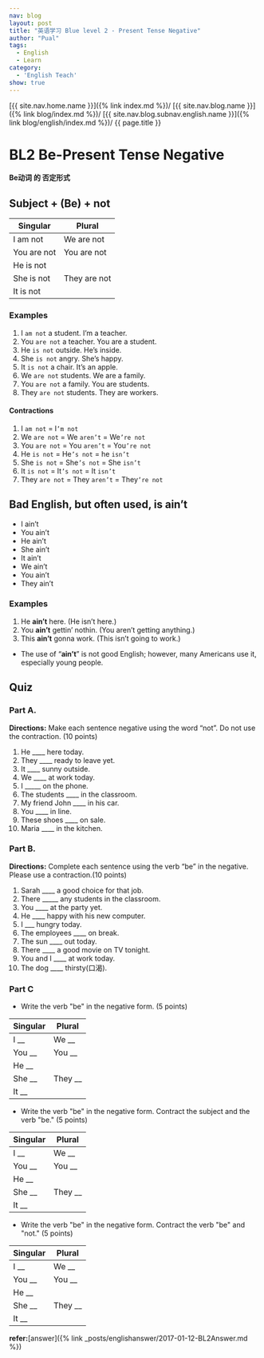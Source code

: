 ```yaml
---
nav: blog
layout: post
title: "英语学习 Blue level 2 - Present Tense Negative"
author: "Pual"
tags:
  - English
  - Learn
category:
  - 'English Teach'
show: true
---
```


[{{ site.nav.home.name }}]({% link index.md %})/
[{{ site.nav.blog.name }}]({% link blog/index.md %})/
[{{ site.nav.blog.subnav.english.name }}]({% link blog/english/index.md %})/
{{ page.title }}

# BL2  Be-Present Tense Negative

**Be动词 的 否定形式**

## Subject + (Be) + not

Singular | Plural
-------- | -------
I am not | We are not
You are not | You are not
He is not |
She is not | They are not
It is not |

### Examples
1. I `am not` a student. I’m a teacher.
2. You `are not` a teacher. You are a student.
3. He `is not` outside. He’s inside.
4. She `is not` angry. She’s happy.
5. It `is not` a chair.  It’s an apple.
6. We `are not` students. We are a family.
7. You `are not` a family.  You are students.
8. They `are not` students.  They are workers.

#### Contractions
1. I `am not` = I`’m not`
2. We `are not` = We `aren’t` = We`’re not`
3. You `are not` = You `aren’t` = You`’re not`
4. He `is not` = He`’s not` = he `isn’t`
5. She `is not` = She`’s not` = She `isn’t`
6. It `is not` = It`’s not` = It `isn’t`
7. They `are not` = They `aren’t` = They`’re not`

## Bad English, but often used, is ain’t
* I ain’t
* You ain’t
* He ain’t
* She ain’t
* It ain’t
* We ain’t
* You ain’t
* They ain’t

### Examples
1. He **ain’t** here. (He isn’t here.)
2. You **ain’t** gettin’ nothin. (You aren’t getting anything.)
3. This **ain’t**  gonna work. (This isn’t going to work.)

* The use of “**ain’t**” is not good English; however, many Americans use it, especially young people.

## Quiz

### Part A.
**Directions:** Make each sentence negative using the word “not”. Do not use the contraction. (10 points)
1. He ____ here today.
2. They ____ ready to leave yet.
3. It ____ sunny outside.
4. We ____ at work today.
5. I _____ on the phone.
6. The students ____ in the classroom.
7. My friend John ____ in his car.
8. You ____ in line.
9. These shoes ____ on sale.
10. Maria ____ in the kitchen.

### Part B.
**Directions:** Complete each sentence using the verb “be” in the negative. Please use a contraction.(10 points)
1. Sarah ____ a good choice for that job.
2. There _____ any students in the classroom.
3. You ____ at the party yet.
4. He ____ happy with his new computer.
5. I ___ hungry today.
6. The employees ____ on break.
7. The sun ____ out today.
8. There ____ a good movie on TV tonight.
9. You and I ____ at work today.
10. The dog ____ thirsty(口渴).

### Part C 
* Write the verb "be" in the negative form. (5 points)

Singular | Plural
-------- | ------
I __ | We __
You __ | You __
He __ |
She __ | They __
It __ |


* Write the verb "be" in the negative form. Contract the subject and the verb "be." (5 points)

Singular | Plural
-------- | ------
I __ | We __
You __ | You __
He __ |
She __ | They __
It __ |


* Write the verb "be" in the negative form. Contract the verb "be" and "not." (5 points)

Singular | Plural
-------- | ------
I __ | We __
You __ | You __
He __ |
She __ | They __
It __ |

**refer:**[answer]({% link _posts/englishanswer/2017-01-12-BL2Answer.md %})
